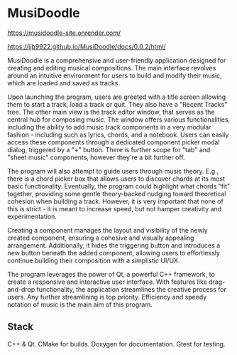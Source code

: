 # MusiDoodle
https://musidoodle-site.onrender.com/


https://jjb9922.github.io/MusiDoodle/docs/0.0.2/html/

MusiDoodle is a comprehensive and user-friendly application designed for creating and editing musical compositions. The main interface revolves around an intuitive environment for users to build and modify their music, which are loaded and saved as tracks.

Upon launching the program, users are greeted with a title screen allowing them to start a track, load a track or quit. They also have a "Recent Tracks" tree. The other main view is the track editor window, that serves as the central hub for composing music. The window offers various functionalities, including the ability to add music track components in a very modular fashion - including such as lyrics, chords, and a notebook. Users can easily access these components through a dedicated component picker modal dialog, triggered by a "+" button. There is further scope for "tab" and "sheet music" components, however they're a bit further off.

The program will also attempt to guide users through music theory. E.g., there is a chord picker box that allows users to discover chords at its most basic functionality. Eventually, the program could highlight what chords "fit" together, providing some gentle theory-backed nudging toward theoretical cohesion when building a track. However, it is very important that none of this is strict - it is meant to increase speed, but not hamper creativity and experimentation.

Creating a component manages the layout and visibility of the newly created component, ensuring a cohesive and visually appealing arrangement. Additionally, it hides the triggering button and introduces a new button beneath the added component, allowing users to effortlessly continue building their composition with a simplistic UI/UX.

The program leverages the power of Qt, a powerful C++ framework, to create a responsive and interactive user interface. With features like drag-and-drop functionality, the application streamlines the creative process for users. Any further streamlining is top priority. Efficiency and speedy notation of music is the main aim of this program.

## Stack
C++ & Qt.
CMake for builds.
Doxygen for documentation.
Gtest for testing.
